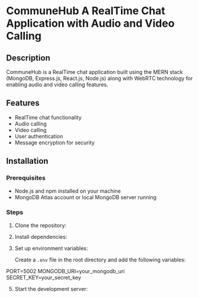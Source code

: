 # CommuneHub A RealTime Chat Application with Audio and Video Calling

## Description

CommuneHub is a RealTime chat application built using the MERN stack (MongoDB, Express.js, React.js, Node.js) along with WebRTC technology for enabling audio and video calling features.

## Features

- RealTime chat functionality
- Audio calling
- Video calling
- User authentication
- Message encryption for security

## Installation

### Prerequisites

- Node.js and npm installed on your machine
- MongoDB Atlas account or local MongoDB server running

### Steps

1. Clone the repository:
   
2. Install dependencies:

3. Set up environment variables:

   Create a `.env` file in the root directory and add the following variables:

PORT=5002
MONGODB_URI=your_mongodb_uri
SECRET_KEY=your_secret_key

5. Start the development server:





